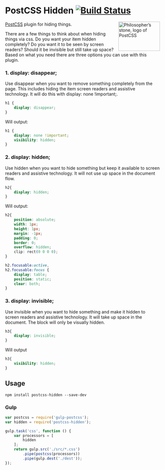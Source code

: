 [PostCSS]:                 https://github.com/postcss/postcss

# PostCSS Hidden [![Build Status](https://travis-ci.org/lukelarsen/postcss-hidden.svg?branch=master)](https://travis-ci.org/lukelarsen/postcss-hidden)

<img align="right" width="135" height="95"
     title="Philosopher’s stone, logo of PostCSS"
     src="http://postcss.github.io/postcss/logo-leftp.png">

[PostCSS] plugin for hiding things.

There are a few things to think about when hiding things via css. Do you want your item hidden completely? Do you want it to be seen by screen readers? Should it be invisible but still take up space? Based on what you need there are three options you can use with this plugin.

### 1. display: disappear;
Use disappear when you want to remove something completely from the page. This includes hiding the item screen readers and assistive technology. It will do this with display: none !important;.

```css
h1 {
    display: disappear;
}
```

Will output:

```css
h1 {
    display: none !important;
    visibility: hidden;
}
```

### 2. display: hidden;
Use hidden when you want to hide something but keep it available to screen readers and assistive technology. It will not use up space in the document flow.

```css
h2{
    display: hidden;
}
```

Will output:

```css
h2{
    position: absolute;
    width: 1px;
    height: 1px;
    margin: -1px;
    padding: 0;
    border: 0;
    overflow: hidden;
    clip: rect(0 0 0 0);
}

h2.focusable:active,
h2.focusable:focus {
    display: table;
    position: static;
    clear: both;
}
```

### 3. display: invisible;
Use invisible when you want to hide something and make it hidden to screen readers and assistive technology. It will take up space in the document. The block will only be visually hidden.

```css
h3{
    display: invisible;
}
```

Will output

```css
h3{
    visibility: hidden;
}
```

## Usage

```
npm install postcss-hidden --save-dev
```

### Gulp
```js
var postcss = require('gulp-postcss');
var hidden = require('postcss-hidden');

gulp.task('css', function () {
    var processors = [
        hidden
    ];
    return gulp.src('./src/*.css')
        .pipe(postcss(processors))
        .pipe(gulp.dest('./dest'));
});
```

